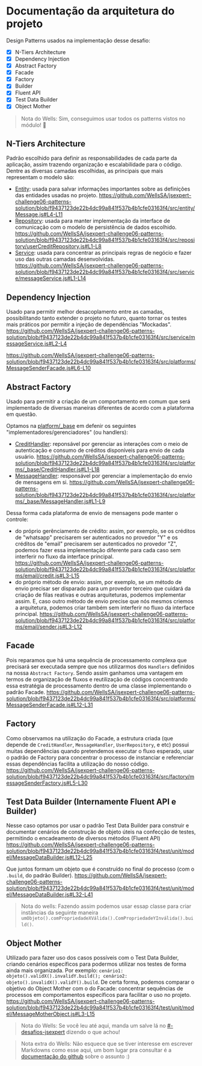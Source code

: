 [gitmd]:https://docs.github.com/en/get-started/writing-on-github/getting-started-with-writing-and-formatting-on-github/basic-writing-and-formatting-syntax

[entity]:https://github.com/WellsSA/jsexpert-challenge06-patterns-solution/blob/f9437123de22b4dc99a841f537b4b1cfe03163f4/src/entity
[repository]:https://github.com/WellsSA/jsexpert-challenge06-patterns-solution/blob/f9437123de22b4dc99a841f537b4b1cfe03163f4/src/repository
[service]: https://github.com/WellsSA/jsexpert-challenge06-patterns-solution/blob/f9437123de22b4dc99a841f537b4b1cfe03163f4/src/service

[platform-base]: https://github.com/WellsSA/jsexpert-challenge06-patterns-solution/blob/f9437123de22b4dc99a841f537b4b1cfe03163f4/src/platforms/_base
[credit-handler]: https://github.com/WellsSA/jsexpert-challenge06-patterns-solution/blob/f9437123de22b4dc99a841f537b4b1cfe03163f4/src/platforms/_base/CreditHandler.js
[message-handler]: https://github.com/WellsSA/jsexpert-challenge06-patterns-solution/blob/f9437123de22b4dc99a841f537b4b1cfe03163f4/src/platforms/_base/MessageHandler.js

[canal-discord]: https://discord.com/channels/710521139897827328/902916547746603019

# Documentação da arquitetura do projeto 

Design Patterns usados na implementação desse desafio:

- [X] N-Tiers Architecture
- [X] Dependency Injection 
- [X] Abstract Factory
- [X] Facade
- [X] Factory
- [X] Builder
- [X] Fluent API
- [X] Test Data Builder
- [X] Object Mother

> Nota do Wells: Sim, conseguimos usar todos os patterns vistos no módulo! 🥳

## N-Tiers Architecture
   Padrão escolhido para definir as responsabilidades de cada parte da aplicação, assim trazendo organização e escalabilidade para o código.
   Dentre as diversas camadas escolhidas, as principais que mais representam o modelo são:
   - [Entity][entity]: usada para salvar informações importantes sobre as definições das entidades usadas no projeto.
   https://github.com/WellsSA/jsexpert-challenge06-patterns-solution/blob/f9437123de22b4dc99a841f537b4b1cfe03163f4/src/entity/Message.js#L4-L11
   - [Repository][repository]: usada para manter implementação da interface de comunicação com o modelo de persistência de dados escolhido.
   https://github.com/WellsSA/jsexpert-challenge06-patterns-solution/blob/f9437123de22b4dc99a841f537b4b1cfe03163f4/src/repository/userCreditRepository.js#L1-L8
   - [Service][service]:
usada para concentrar as principais regras de negócio e fazer uso das outras camadas desenvolvidas.
 https://github.com/WellsSA/jsexpert-challenge06-patterns-solution/blob/f9437123de22b4dc99a841f537b4b1cfe03163f4/src/service/messageService.js#L1-L14
 
## Dependency Injection
   Usado para permitir melhor desacoplamento entre as camadas, possibilitando tanto extender o projeto no futuro, quanto tornar os testes mais práticos por permitir a injeção de dependências "Mockadas".
   https://github.com/WellsSA/jsexpert-challenge06-patterns-solution/blob/f9437123de22b4dc99a841f537b4b1cfe03163f4/src/service/messageService.js#L2-L4

   https://github.com/WellsSA/jsexpert-challenge06-patterns-solution/blob/f9437123de22b4dc99a841f537b4b1cfe03163f4/src/platforms/MessageSenderFacade.js#L6-L10

## Abstract Factory
   Usado para permitir a criação de um comportamento em comum que será implementado de diversas maneiras diferentes de acordo com a plataforma em questão.

   Optamos na [platform/_base][platform-base] em defenir os seguintes "implementadores/gerenciadores" (ou handlers):
   - [CreditHandler][credit-handler]: reponsável por gerenciar as interações com o meio de autenticação e consumo de créditos disponíveis para envio de cada usuário. 
   https://github.com/WellsSA/jsexpert-challenge06-patterns-solution/blob/f9437123de22b4dc99a841f537b4b1cfe03163f4/src/platforms/_base/CreditHandler.js#L1-L18
   - [MessageHandler][message-handler]: responsável por gerenciar a implementação do envio de mensagens em si.
   https://github.com/WellsSA/jsexpert-challenge06-patterns-solution/blob/f9437123de22b4dc99a841f537b4b1cfe03163f4/src/platforms/_base/MessageHandler.js#L1-L9

   Dessa forma cada plataforma de envio de mensagens pode manter o controle:
   - do próprio gerênciamento de crédito: assim, por exemplo, se os créditos de "whatsapp" precisarem ser autenticados no provedor "Y" e os créditos de "email" precisarem ser autenticados no provedor "Z", podemos fazer essa implementação diferente para cada caso sem interferir no fluxo da interface principal.
https://github.com/WellsSA/jsexpert-challenge06-patterns-solution/blob/f9437123de22b4dc99a841f537b4b1cfe03163f4/src/platforms/email/credit.js#L3-L15
   - do próprio método de envio: assim, por exemplo, se um método de envio precisar ser disparado para um provedor terceiro que cuidará da criação de filas reativas e outras arquiteturas, podemos implementar assim. E, caso outro método de envio precise que nós mesmos criemos a arquitetura, podemos criar também sem interferir no fluxo da interface principal.
https://github.com/WellsSA/jsexpert-challenge06-patterns-solution/blob/f9437123de22b4dc99a841f537b4b1cfe03163f4/src/platforms/email/sender.js#L3-L12

## Facade
   Pois reparamos que há uma sequência de processamento complexa que precisará ser executada sempre que nos utilizarmos dos `Handlers` definidos na nossa `Abstract Factory`. Sendo assim ganhamos uma vantagem em termos de organização de fluxos e reutilização de códigos concentrando essa estratégia de processamento dentro de uma classe implementando o padrão Facade.
https://github.com/WellsSA/jsexpert-challenge06-patterns-solution/blob/f9437123de22b4dc99a841f537b4b1cfe03163f4/src/platforms/MessageSenderFacade.js#L12-L31

## Factory
   Como observamos na utilização do Facade, a estrutura criada (que depende de `CreditHandler`, `MessageHandler`, `UserRepository`, e etc) possui muitas dependências quando pretendemos executar o fluxo esperado, usar o padrão de Factory para concentrar o processo de instanciar e referenciar essas dependências facilita a utilização do nosso código.
https://github.com/WellsSA/jsexpert-challenge06-patterns-solution/blob/f9437123de22b4dc99a841f537b4b1cfe03163f4/src/factory/messageSenderFactory.js#L5-L30

## Test Data Builder (Internamente Fluent API e Builder)
   Nesse caso optamos por usar o padrão Test Data Builder para construir e documentar cenários de construção de objeto úteis na confecção de testes, permitindo o encadeamento de diversos métodos (Fluent API)
https://github.com/WellsSA/jsexpert-challenge06-patterns-solution/blob/f9437123de22b4dc99a841f537b4b1cfe03163f4/test/unit/model/MessageDataBuilder.js#L12-L25

Que juntos formam um objeto que é construído no final do processo (com o `.build`, do padrão Builder). 
https://github.com/WellsSA/jsexpert-challenge06-patterns-solution/blob/f9437123de22b4dc99a841f537b4b1cfe03163f4/test/unit/model/MessageDataBuilder.js#L32-L41

> Nota do wells: Fazendo assim podemos usar essap classe para criar instâncias da seguinte maneira `umObjeto().comPropriedadeXVálida().ComPropriedadeYInválida().build()`.

## Object Mother
   Utilizado para fazer uso dos casos possíveis com o Test Data Builder, criando cenários específicos para podermos utilizar nos testes de forma ainda mais organizada. Por exemplo: `cenário1: objeto().validX().invalidY.build(); cenário2: objeto().invalidX().validY().build`. De certa forma, podemos comparar o objetivo do Object Mother com o do Facade: concentrar sequências de processos em comportamentos específicos para facilitar o uso no projeto.
https://github.com/WellsSA/jsexpert-challenge06-patterns-solution/blob/f9437123de22b4dc99a841f537b4b1cfe03163f4/test/unit/model/MessageMotherObject.js#L3-L15


> Nota do Wells: Se você leu até aqui, manda um salve lá no [#-desafios-jsexpert][canal-discord] dizendo o que achou! 

> Nota extra do Wells: Não esquece que se tiver interesse em escrever Markdowns como esse aqui, um bom lugar pra consultar é a [documentação do github][gitmd] sobre o assunto :)
